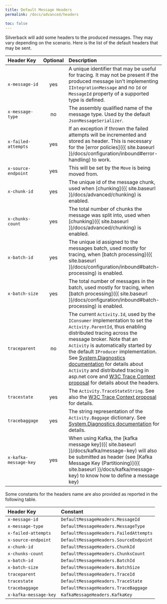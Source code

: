```yaml
---
title: Default Message Headers
permalink: /docs/advanced/headers

toc: false
---
```


Silverback will add some headers to the produced messages. They may vary depending on the scenario.
Here is the list of the default headers that may be sent.

Header Key | Optional | Description
:-- | :-: | :--
`x-message-id` | yes | A unique identifier that may be useful for tracing. It may not be present if the produced message isn't implementing `IIntegrationMessage` and no `Id` or `MessageId` property of a supported type is defined.
`x-message-type` | no | The assembly qualified name of the message type. Used by the default `JsonMessageSerializer`.
`x-failed-attempts` | yes | If an exception if thrown the failed attempts will be incremented and stored as header. This is necessary for the [error policies]({{ site.baseurl }}/docs/configuration/inbound#error-handling) to work.
`x-source-endpoint` | yes | This will be set by the `Move` is being moved from.
`x-chunk-id` | yes | The unique id of the message chunk, used when [chunking]({{ site.baseurl }}/docs/advanced/chunking) is enabled.
`x-chunks-count` | yes | The total number of chunks the message was split into, used when [chunking]({{ site.baseurl }}/docs/advanced/chunking) is enabled.
`x-batch-id` | yes | The unique id assigned to the messages batch, used mostly for tracing, when [batch processing]({{ site.baseurl }}/docs/configuration/inbound#batch-processing) is enabled.
`x-batch-size` | yes | The total number of messages in the batch, used mostly for tracing, when [batch processing]({{ site.baseurl }}/docs/configuration/inbound#batch-processing) is enabled.
`traceparent` | no | The current `Activity.Id`, used by the `IConsumer` implementation to set the `Activity.ParentId`, thus enabling distributed tracing across the message broker. Note that an `Activity` is automatically started by the default `IProducer` implementation. See [System.Diagnostics documentation](https://docs.microsoft.com/en-us/dotnet/api/system.diagnostics.activity?view=netcore-3.1) for details about `Activity` and distributed tracing in asp.net core and [W3C Trace Context proposal](https://www.w3.org/TR/trace-context-1) for details about the headers.
`tracestate` | yes | The `Activity.TraceStateString`. See also the [W3C Trace Context proposal](https://www.w3.org/TR/trace-context-1) for details.
`tracebaggage` | yes | The string representation of the `Activity.Baggage` dictionary. See [System.Diagnostics documentation](https://docs.microsoft.com/en-us/dotnet/api/system.diagnostics.activity?view=netcore-3.1) for details.
`x-kafka-message-key` | yes | When using Kafka, the [kafka message key]({{ site.baseurl }}/docs/kafka/message-key) will also be submitted as header (see [Kafka Message Key (Partitioning)]({{ site.baseurl }}/docs/kafka/message-key) to know how to define a message key)

Some constants for the headers name are also provided as reported in the following table.


Header Key | Constant
:-- | :--
`x-message-id` | `DefaultMessageHeaders.MessageId`
`x-message-type` | `DefaultMessageHeaders.MessageType`
`x-failed-attempts` | `DefaultMessageHeaders.FailedAttempts`
`x-source-endpoint` | `DefaultMessageHeaders.SourceEndpoint`
`x-chunk-id` | `DefaultMessageHeaders.ChunkId`
`x-chunks-count` | `DefaultMessageHeaders.ChunksCount`
`x-batch-id` | `DefaultMessageHeaders.BatchId`
`x-batch-size` | `DefaultMessageHeaders.BatchSize`
`traceparent` | `DefaultMessageHeaders.TraceId`
`tracestate` | `DefaultMessageHeaders.TraceState`
`tracebaggage` | `DefaultMessageHeaders.TraceBaggage`
`x-kafka-message-key` | `KafkaMessageHeaders.KafkaKey`